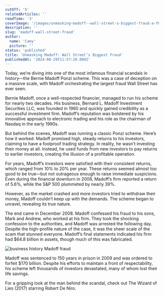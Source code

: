 ```yaml
---
cutOff: '5'
relatedArticles: ''
readTime: '3'
coverImage: '/images/unmasking-madoff--wall-street-s-biggest-fraud-a-Y0Mj.webp'
description: ''
slug: 'madoff-wall-street-fraud'
author:
  name: 'Camy'
  picture: ''
status: 'published'
title: 'Unmasking Madoff: Wall Street’s Biggest Fraud'
publishedAt: '2024-08-29T11:57:20.000Z'
---
```


Today, we’re diving into one of the most infamous financial scandals in history—the Bernie Madoff Ponzi scheme. This was a case of deception on a massive scale, with Madoff orchestrating the largest fraud Wall Street has ever seen.

Bernie Madoff, once a well-respected financier, managed to run his scheme for nearly two decades. His business, Bernard L. Madoff Investment Securities LLC, was founded in 1960 and quickly gained credibility as a successful investment firm. Madoff’s reputation was bolstered by his innovative approach to electronic trading and his role as the chairman of Nasdaq in the early 1990s.

But behind the scenes, Madoff was running a classic Ponzi scheme. Here’s how it worked: Madoff promised high, steady returns to his investors, claiming to have a foolproof trading strategy. In reality, he wasn’t investing their money at all. Instead, he used funds from new investors to pay returns to earlier investors, creating the illusion of a profitable operation.

For years, Madoff’s investors were satisfied with their consistent returns, which ranged from 10% to 20% per year. These returns seemed almost too good to be true—but not outrageous enough to raise immediate suspicions. Even during the financial downturn in 2008, Madoff’s firm reported a return of 5.6%, while the S&P 500 plummeted by nearly 39%.

However, as the market crashed and more investors tried to withdraw their money, Madoff couldn’t keep up with the demands. The scheme began to unravel, revealing its true nature.

The end came in December 2008. Madoff confessed his fraud to his sons, Mark and Andrew, who worked at his firm. They took the shocking confession to the authorities, and Madoff was arrested the following day. Despite the high-profile nature of the case, it was the sheer scale of the scam that stunned everyone. Madoff’s final statements indicated his firm had $64.8 billion in assets, though much of this was fabricated.

![business history Madoff fraud](/images/unmasking-madoff--wall-street-s-biggest-fraud-a-g1MD.webp)

Madoff was sentenced to 150 years in prison in 2009 and was ordered to forfeit $170 billion. Despite his efforts to maintain a front of respectability, his scheme left thousands of investors devastated, many of whom lost their life savings.

For a gripping look at the man behind the scandal, check out The Wizard of Lies (2017) starring Robert De Niro.